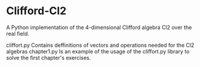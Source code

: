 # Clifford-Cl2
A Python implementation of the 4-dimensional Clifford algebra Cl2 over the real field.

cliffort.py Contains deffinitions of vectors and operations needed for
            the Cl2 algebras
chapter1.py Is an example of the usage of the cliffort.py library to solve the
            first chapter's exercises.
